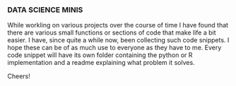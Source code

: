 <h3>DATA SCIENCE MINIS</h3>

While workling on various projects over the course of time I have found that there are various small functions or sections of code that make life a bit easier. I have, since quite a while now, been collecting such code snippets. I hope these can be of as much use to everyone as they have to me. Every code snippet will have its own folder containing the python or R implementation and a readme explaining what problem it solves.

Cheers!

